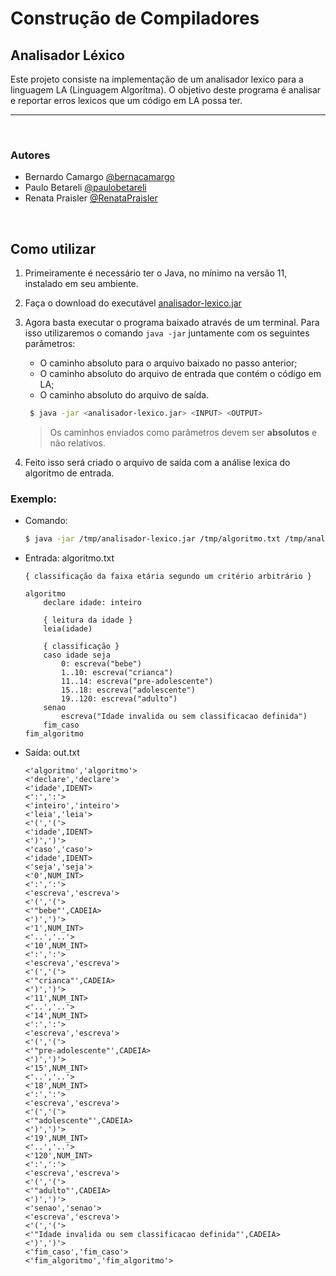 # Construção de Compiladores

## Analisador Léxico

Este projeto consiste na implementação de um analisador lexico para a linguagem LA (Linguagem Algorítma). O objetivo deste programa é analisar e reportar erros lexicos que um código em LA possa ter.

---

<br>

### Autores

-   Bernardo Camargo [@bernacamargo](https://github.com/bernacamargo)
-   Paulo Betareli [@paulobetareli](https://github.com/paulobetareli)
-   Renata Praisler [@RenataPraisler](https://github.com/RenataPraisler)

<br>

## Como utilizar

1. Primeiramente é necessário ter o Java, no mínimo na versão 11, instalado em seu ambiente.
2. Faça o download do executável [analisador-lexico.jar](https://github.com/bernacamargo/UFSCar-Compiladores-analise-lexica/raw/main/analisador-lexico.jar)
3. Agora basta executar o programa baixado através de um terminal. Para isso utilizaremos o comando `java -jar` juntamente com os seguintes parâmetros:

    - O caminho absoluto para o arquivo baixado no passo anterior;
    - O caminho absoluto do arquivo de entrada que contém o código em LA;
    - O caminho absoluto do arquivo de saída.

    ```sh
     $ java -jar <analisador-lexico.jar> <INPUT> <OUTPUT>
    ```

    > Os caminhos enviados como parâmetros devem ser **absolutos** e não relativos.

4. Feito isso será criado o arquivo de saída com a análise lexica do algoritmo de entrada.

### Exemplo:

-   Comando:

    ```sh
    $ java -jar /tmp/analisador-lexico.jar /tmp/algoritmo.txt /tmp/analise-lexica-algoritmo.txt
    ```

-   Entrada: algoritmo.txt

    ```
    { classificação da faixa etária segundo um critério arbitrário }

    algoritmo
        declare idade: inteiro

        { leitura da idade }
        leia(idade)

        { classificação }
        caso idade seja
            0: escreva("bebe")
            1..10: escreva("crianca")
            11..14: escreva("pre-adolescente")
            15..18: escreva("adolescente")
            19..120: escreva("adulto")
        senao
            escreva("Idade invalida ou sem classificacao definida")
        fim_caso
    fim_algoritmo

    ```

-   Saída: out.txt

    ```
    <'algoritmo','algoritmo'>
    <'declare','declare'>
    <'idade',IDENT>
    <':',':'>
    <'inteiro','inteiro'>
    <'leia','leia'>
    <'(','('>
    <'idade',IDENT>
    <')',')'>
    <'caso','caso'>
    <'idade',IDENT>
    <'seja','seja'>
    <'0',NUM_INT>
    <':',':'>
    <'escreva','escreva'>
    <'(','('>
    <'"bebe"',CADEIA>
    <')',')'>
    <'1',NUM_INT>
    <'..','..'>
    <'10',NUM_INT>
    <':',':'>
    <'escreva','escreva'>
    <'(','('>
    <'"crianca"',CADEIA>
    <')',')'>
    <'11',NUM_INT>
    <'..','..'>
    <'14',NUM_INT>
    <':',':'>
    <'escreva','escreva'>
    <'(','('>
    <'"pre-adolescente"',CADEIA>
    <')',')'>
    <'15',NUM_INT>
    <'..','..'>
    <'18',NUM_INT>
    <':',':'>
    <'escreva','escreva'>
    <'(','('>
    <'"adolescente"',CADEIA>
    <')',')'>
    <'19',NUM_INT>
    <'..','..'>
    <'120',NUM_INT>
    <':',':'>
    <'escreva','escreva'>
    <'(','('>
    <'"adulto"',CADEIA>
    <')',')'>
    <'senao','senao'>
    <'escreva','escreva'>
    <'(','('>
    <'"Idade invalida ou sem classificacao definida"',CADEIA>
    <')',')'>
    <'fim_caso','fim_caso'>
    <'fim_algoritmo','fim_algoritmo'>
    ```
